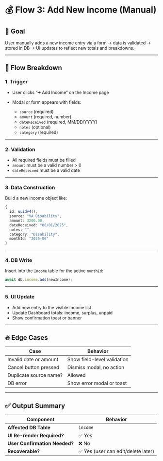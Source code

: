 # 💰 Flow 3: Add New Income (Manual)

## 🧠 Goal

User manually adds a new income entry via a form → data is validated → stored in DB → UI updates to reflect new totals and breakdowns.

---

## 🔄 Flow Breakdown

### 1. Trigger

- User clicks “➕ Add Income” on the Income page
- Modal or form appears with fields:

  - `source` (required)
  - `amount` (required, number)
  - `dateReceived` (required, MM/DD/YYYY)
  - `notes` (optional)
  - `category` (required)

---

### 2. Validation

- All required fields must be filled
- `amount` must be a valid number > 0
- `dateReceived` must be a valid date

---

### 3. Data Construction

Build a new income object like:

```ts
{
  id: uuidv4(),
  source: "VA Disability",
  amount: 3200.00,
  dateReceived: "06/01/2025",
  notes: "",
  category: "Disability",
  monthId: "2025-06"
}
```

---

### 4. DB Write

Insert into the `Income` table for the active `monthId`:

```ts
await db.income.add(newIncome);
```

---

### 5. UI Update

- Add new entry to the visible Income list
- Update Dashboard totals: income, surplus, unpaid
- Show confirmation toast or banner

---

## 🔥 Edge Cases

| Case                   | Behavior                    |
| ---------------------- | --------------------------- |
| Invalid date or amount | Show field-level validation |
| Cancel button pressed  | Dismiss modal, no action    |
| Duplicate source name? | Allowed                     |
| DB error               | Show error modal or toast   |

---

## ✅ Output Summary

| Component                     | Behavior                            |
| ----------------------------- | ----------------------------------- |
| **Affected DB Table**         | `income`                            |
| **UI Re-render Required?**    | ✅ Yes                              |
| **User Confirmation Needed?** | ❌ No                               |
| **Recoverable?**              | ✅ Yes (user can edit/delete later) |
